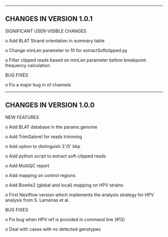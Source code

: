 ***********************************
## CHANGES IN VERSION 1.0.1

SIGNIFICANT USER-VISIBLE CHANGES

   o Add BLAT Strand orientation in summary table

   o Change minLen parameter to 10 for extractSoftclipped.py

   o Filter clipped reads based on minLen parameter before breakpoint frequency calculation

BUG FIXES

   o Fix a major bug in nf channels

***********************************
## CHANGES IN VERSION 1.0.0

NEW FEATURES

  o Add BLAT database in the params.genome

  o Add TrimGalore! for reads trimming

  o Add option to distinguish 3'/5' bkp

  o Add python script to extract soft-clipped reads

  o Add MultiQC report

  o Add mapping on control regions

  o Add Bowtie2 (global and local) mapping on HPV strains

  o First Nextflow version which implements the analysis strategy for HPV analysis from S. Lameiras et al.

BUG FIXES

  o Fix bug when HPV ref is provided in command line (#12)

  o Deal with cases with no detected genotypes
